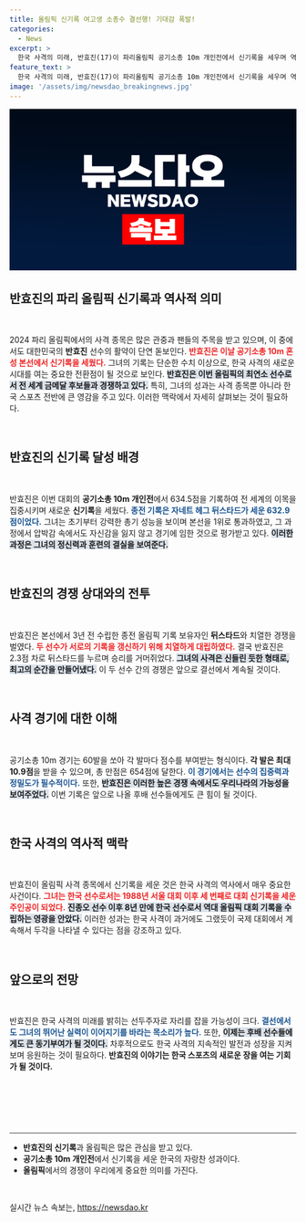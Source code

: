 ```yaml
---
title: 올림픽 신기록 여고생 소총수 결선행! 기대감 폭발!
categories:
  - News
excerpt: >
  한국 사격의 미래, 반효진(17)이 파리올림픽 공기소총 10m 개인전에서 신기록을 세우며 역사적인 순간을 만들었다! 24년 만에 여고생 메달 기대감을 낳은 그녀의 도전, 응원하러 가볼까요?
feature_text: >
  한국 사격의 미래, 반효진(17)이 파리올림픽 공기소총 10m 개인전에서 신기록을 세우며 역사적인 순간을 만들었다! 24년 만에 여고생 메달 기대감을 낳은 그녀의 도전, 응원하러 가볼까요?
image: '/assets/img/newsdao_breakingnews.jpg'
---
```


<p><img src="/assets/img/newsdao_breakingnews.jpg" alt="implanttips 속보" /></p>

<h2 data-ke-size="size26">반효진의 파리 올림픽 신기록과 역사적 의미</h2>

<p data-ke-size="size16">&nbsp;</p>

<p data-ke-size="size16">2024 파리 올림픽에서의 사격 종목은 많은 관중과 팬들의 주목을 받고 있으며, 이 중에서도 대한민국의 <b>반효진</b> 선수의 활약이 단연 돋보인다. <b><span style="color: #ee2323;">반효진은 이날 공기소총 10m 혼성 본선에서 신기록을 세웠다.</span></b> 그녀의 기록는 단순한 수치 이상으로, 한국 사격의 새로운 시대를 여는 중요한 전환점이 될 것으로 보인다. <b><span style="background-color: #21538527;">반효진은 이번 올림픽의 최연소 선수로서 전 세계 금메달 후보들과 경쟁하고 있다.</span></b> 특히, 그녀의 성과는 사격 종목뿐 아니라 한국 스포츠 전반에 큰 영감을 주고 있다. 이러한 맥락에서 자세히 살펴보는 것이 필요하다.</p>

<p data-ke-size="size16">&nbsp;</p>

<h2 data-ke-size="size26">반효진의 신기록 달성 배경</h2>

<p data-ke-size="size16">&nbsp;</p>

<p data-ke-size="size16">반효진은 이번 대회의 <b>공기소총 10m 개인전</b>에서 634.5점을 기록하여 전 세계의 이목을 집중시키며 새로운 <b>신기록</b>을 세웠다. <b><span style="color: #1a5490;">종전 기록은 자네트 헤그 뒤스타드가 세운 632.9점이었다.</span></b> 그녀는 초기부터 강력한 총기 성능을 보이며 본선을 1위로 통과하였고, 그 과정에서 압박감 속에서도 자신감을 잃지 않고 경기에 임한 것으로 평가받고 있다. <b><span style="background-color: #21538527;">이러한 과정은 그녀의 정신력과 훈련의 결실을 보여준다.</span></b></p>

<p data-ke-size="size16">&nbsp;</p>

<h2 data-ke-size="size26">반효진의 경쟁 상대와의 전투</h2>

<p data-ke-size="size16">&nbsp;</p>

<p data-ke-size="size16">반효진은 본선에서 3년 전 수립한 종전 올림픽 기록 보유자인 <b>뒤스타드</b>와 치열한 경쟁을 벌였다. <b><span style="color: #ee2323;">두 선수가 서로의 기록을 갱신하기 위해 치열하게 대립하였다.</span></b> 결국 반효진은 2.3점 차로 뒤스타드를 누르며 승리를 거머쥐었다. <b><span style="background-color: #21538527;">그녀의 사격은 신들린 듯한 형태로, 최고의 순간을 만들어냈다.</span></b> 이 두 선수 간의 경쟁은 앞으로 결선에서 계속될 것이다.</p>

<p data-ke-size="size16">&nbsp;</p>

<h2 data-ke-size="size26">사격 경기에 대한 이해</h2>

<p data-ke-size="size16">&nbsp;</p>

<p data-ke-size="size16">공기소총 10m 경기는 60발을 쏘아 각 발마다 점수를 부여받는 형식이다. <b>각 발은 최대 10.9점</b>을 받을 수 있으며, 총 만점은 654점에 달한다. <b><span style="color: #1a5490;">이 경기에서는 선수의 집중력과 정밀도가 필수적이다.</span></b> 또한, <b><span style="background-color: #21538527;">반효진은 이러한 높은 경쟁 속에서도 우리나라의 가능성을 보여주었다.</span></b> 이번 기록은 앞으로 나올 후배 선수들에게도 큰 힘이 될 것이다.</p>

<p data-ke-size="size16">&nbsp;</p>

<h2 data-ke-size="size26">한국 사격의 역사적 맥락</h2>

<p data-ke-size="size16">&nbsp;</p>

<p data-ke-size="size16">반효진이 올림픽 사격 종목에서 신기록을 세운 것은 한국 사격의 역사에서 매우 중요한 사건이다. <b><span style="color: #ee2323;">그녀는 한국 선수로서는 1988년 서울 대회 이후 세 번째로 대회 신기록을 세운 주인공이 되었다.</span></b> <b><span style="background-color: #21538527;">진종오 선수 이후 8년 만에 한국 선수로서 역대 올림픽 대회 기록을 수립하는 영광을 안았다.</span></b> 이러한 성과는 한국 사격이 과거에도 그랬듯이 국제 대회에서 계속해서 두각을 나타낼 수 있다는 점을 강조하고 있다.</p>

<p data-ke-size="size16">&nbsp;</p>

<h2 data-ke-size="size26">앞으로의 전망</h2>

<p data-ke-size="size16">&nbsp;</p>

<p data-ke-size="size16">반효진은 한국 사격의 미래를 밝히는 선두주자로 자리를 잡을 가능성이 크다. <b><span style="color: #1a5490;">결선에서도 그녀의 뛰어난 실력이 이어지기를 바라는 목소리가 높다.</span></b> 또한, <b><span style="background-color: #21538527;">이제는 후배 선수들에게도 큰 동기부여가 될 것이다.</span></b> 차후적으로도 한국 사격의 지속적인 발전과 성장을 지켜보며 응원하는 것이 필요하다. <b>반효진의 이야기는 한국 스포츠의 새로운 장을 여는 기회가 될 것이다.</b></p>

<p data-ke-size="size16">&nbsp;</p>

<p data-ke-size="size16">&nbsp;</p>

<p data-ke-size="size16">&nbsp;</p>

<hr style="height:1px; border:none; background-color:#333;"/>

<ul>
  <li><b>반효진의 신기록</b>과 올림픽은 많은 관심을 받고 있다.</li>
  <li><b>공기소총 10m 개인전</b>에서 신기록을 세운 한국의 자랑찬 성과이다.</li>
  <li><b>올림픽</b>에서의 경쟁이 우리에게 중요한 의미를 가진다.</li>
</ul>

<p data-ke-size="size16">&nbsp;</p>
실시간 뉴스 속보는, <a href="https://newsdao.kr" rel="dofollow">https://newsdao.kr</a>


